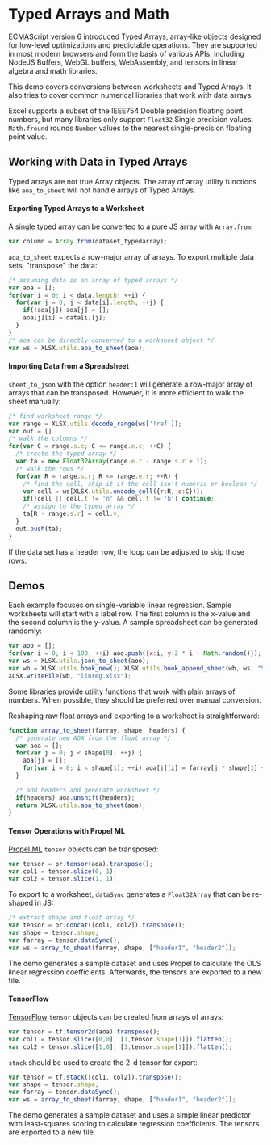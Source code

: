 # Typed Arrays and Math

ECMAScript version 6 introduced Typed Arrays, array-like objects designed for
low-level optimizations and predictable operations.  They are supported in most
modern browsers and form the basis of various APIs, including NodeJS Buffers,
WebGL buffers, WebAssembly, and tensors in linear algebra and math libraries.

This demo covers conversions between worksheets and Typed Arrays.  It also tries
to cover common numerical libraries that work with data arrays.

Excel supports a subset of the IEEE754 Double precision floating point numbers,
but many libraries only support `Float32` Single precision values. `Math.fround`
rounds `Number` values to the nearest single-precision floating point value.

## Working with Data in Typed Arrays

Typed arrays are not true Array objects.  The array of array utility functions
like `aoa_to_sheet` will not handle arrays of Typed Arrays.

#### Exporting Typed Arrays to a Worksheet

A single typed array can be converted to a pure JS array with `Array.from`:

```js
var column = Array.from(dataset_typedarray);
```

`aoa_to_sheet` expects a row-major array of arrays.  To export multiple data
sets, "transpose" the data:

```js
/* assuming data is an array of typed arrays */
var aoa = [];
for(var i = 0; i < data.length; ++i) {
  for(var j = 0; j < data[i].length; ++j) {
    if(!aoa[j]) aoa[j] = [];
    aoa[j][i] = data[i][j];
  }
}
/* aoa can be directly converted to a worksheet object */
var ws = XLSX.utils.aoa_to_sheet(aoa);
```

#### Importing Data from a Spreadsheet

`sheet_to_json` with the option `header:1` will generate a row-major array of
arrays that can be transposed.  However, it is more efficient to walk the sheet
manually:

```js
/* find worksheet range */
var range = XLSX.utils.decode_range(ws['!ref']);
var out = []
/* walk the columns */
for(var C = range.s.c; C <= range.e.c; ++C) {
  /* create the typed array */
  var ta = new Float32Array(range.e.r - range.s.r + 1);
  /* walk the rows */
  for(var R = range.s.r; R <= range.e.r; ++R) {
    /* find the cell, skip it if the cell isn't numeric or boolean */
    var cell = ws[XLSX.utils.encode_cell({r:R, c:C})];
    if(!cell || cell.t != 'n' && cell.t != 'b') continue;
    /* assign to the typed array */
    ta[R - range.s.r] = cell.v;
  }
  out.push(ta);
}
```

If the data set has a header row, the loop can be adjusted to skip those rows.


## Demos

Each example focuses on single-variable linear regression.  Sample worksheets
will start with a label row.  The first column is the x-value and the second
column is the y-value.  A sample spreadsheet can be generated randomly:

```js
var aoo = [];
for(var i = 0; i < 100; ++i) aoo.push({x:i, y:2 * i + Math.random()});
var ws = XLSX.utils.json_to_sheet(aoo);
var wb = XLSX.utils.book_new(); XLSX.utils.book_append_sheet(wb, ws, "Sheet1");
XLSX.writeFile(wb, "linreg.xlsx");
```

Some libraries provide utility functions that work with plain arrays of numbers.
When possible, they should be preferred over manual conversion.

Reshaping raw float arrays and exporting to a worksheet is straightforward:

```js
function array_to_sheet(farray, shape, headers) {
  /* generate new AOA from the float array */
  var aoa = [];
  for(var j = 0; j < shape[0]; ++j) {
    aoa[j] = [];
    for(var i = 0; i < shape[1]; ++i) aoa[j][i] = farray[j * shape[1] + i];
  }

  /* add headers and generate worksheet */
  if(headers) aoa.unshift(headers);
  return XLSX.utils.aoa_to_sheet(aoa);
}
```

#### Tensor Operations with Propel ML

[Propel ML](http://propelml.org/) `tensor` objects can be transposed:

```js
var tensor = pr.tensor(aoa).transpose();
var col1 = tensor.slice(0, 1);
var col2 = tensor.slice(1, 1);
```

To export to a worksheet, `dataSync` generates a `Float32Array` that can be
re-shaped in JS:

```js
/* extract shape and float array */
var tensor = pr.concat([col1, col2]).transpose();
var shape = tensor.shape;
var farray = tensor.dataSync();
var ws = array_to_sheet(farray, shape, ["header1", "header2"]);
```

The demo generates a sample dataset and uses Propel to calculate the OLS linear
regression coefficients.  Afterwards, the tensors are exported to a new file.

#### TensorFlow

[TensorFlow](https://js.tensorflow.org/) `tensor` objects can be created from
arrays of arrays:

```js
var tensor = tf.tensor2d(aoa).transpose();
var col1 = tensor.slice([0,0], [1,tensor.shape[1]]).flatten();
var col2 = tensor.slice([1,0], [1,tensor.shape[1]]).flatten();
```

`stack` should be used to create the 2-d tensor for export:

```js
var tensor = tf.stack([col1, col2]).transpose();
var shape = tensor.shape;
var farray = tensor.dataSync();
var ws = array_to_sheet(farray, shape, ["header1", "header2"]);
```

The demo generates a sample dataset and uses a simple linear predictor with
least-squares scoring to calculate regression coefficients.  The tensors are
exported to a new file.


